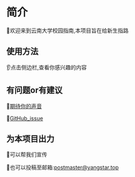 

# 简介

:goat:欢迎来到云南大学校园指南,本项目旨在给新生指路

## 使用方法

:ear:点击侧边栏,查看你感兴趣的内容





## 有问题or有建议

:hamburger:[期待你的声音](https://support.qq.com/product/431685)

:dash:[GitHub_issue](https://github.com/yangstar23/Docusaurus_web/issues)

## 为本项目出力

:gift:可以帮我们宣传

:egg:也可以投稿至邮箱:postmaster@yangstar.top


